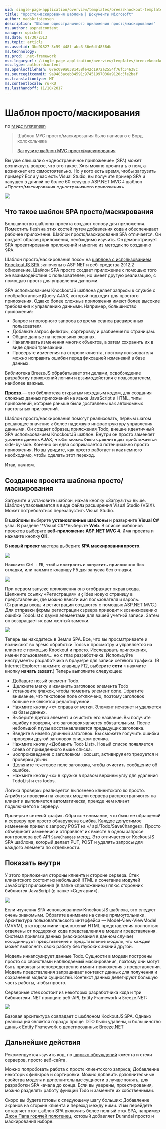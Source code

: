 ```yaml
---
uid: single-page-application/overview/templates/breezeknockout-template
title: "Просто/маскирования шаблона | Документы Microsoft"
author: madskristensen
description: "Шаблон одностраничного приложения просто/маскирования"
ms.author: aspnetcontent
manager: wpickett
ms.date: 01/30/2013
ms.topic: article
ms.assetid: 3bd94827-3c59-448f-abc3-36e6df4858db
ms.technology: 
ms.prod: .net-framework
msc.legacyurl: /single-page-application/overview/templates/breezeknockout-template
msc.type: authoredcontent
ms.openlocfilehash: 07ec099a0381458fe42c1972a2554f76fd34638c
ms.sourcegitcommit: 9a9483aceb34591c97451997036a9120c3fe2baf
ms.translationtype: MT
ms.contentlocale: ru-RU
ms.lasthandoff: 11/10/2017
---
```

<a name="breezeknockout-template"></a>Шаблон просто/маскирования
====================
по [Мэдс Kristensen](https://github.com/madskristensen)

> Шаблон MVC просто/маскирования было написано с Ворд колокольчика
> 
> [Загрузите шаблон MVC просто/маскирования](https://go.microsoft.com/fwlink/?LinkId=282649)


Вы уже слышали о «одностраничное приложение» (SPA) может возникнуть вопрос, что это такое. Хотя можно прочитать о нем, а возникнет его самостоятельно. Но у кого есть время, чтобы загрузить пример? Если у вас есть Visual Studio, вы получите пример SPA и запущен в длиной не более 60 секунд с ASP.NET MVC 4 шаблон «Просто/маскирования одностраничного приложения».

![](http://www.breezejs.com/sites/all/images/spa-template/ZephyrRunning.png)

## <a name="what-is-the-breezeknockout-spa-template"></a>Что такое шаблон SPA просто/маскирования

Большинство шаблоны проекта создают основу для приложения. Поместить flesh на этих костей путем добавления кода и обеспечивает рабочее приложение. Шаблон просто/маскирования SPA отличается. Он создает образец приложения, необходимо изучить. Он демонстрирует SPA проектирования приложений и многие из методик по созданию SPA.

Шаблон просто/маскирования похож на [шаблона с использованием KnockoutJS SPA](../introduction/knockoutjs-template.md) включены в ASP.NET и веб-средства 2012.2 обновление. Шаблон SPA просто создает приложение с помощью того же взаимодействие с пользователем, но имеет другую реализацию, с помощью просто для управления данными.

SPA использованием KnockoutJS шаблона делает запросы к службе с необработанные jQuery AJAX, который подходит для простого приложения. Однако более сложные приложения имеют более высокие требования к управлению данными. Например, большинство приложений:

- Запрос и повторного запроса во время сеанса расширенных пользователя.
- Добавьте запрос фильтры, сортировку и разбиение по страницам.
- Общие данные на нескольких экранах.
- Накапливать изменения многих объектов, а затем сохранить их в виде одной транзакции.
- Проверьте изменения на стороне клиента, поэтому пользователя можно исправить ошибки перед фиксацией изменений в базе данных.

Библиотека BreezeJS обрабатывает эти делами, освобождение разработку приложений логики и взаимодействия с пользователем, наиболее важные.

[**Просто** ](http://www.breezejs.com/?utm_source=ms-spa) — это библиотека открытым исходным кодом, для создания сложных данных приложений на языке JavaScript и HTML, типы приложений, которые раньше были доставлены как автономных настольных приложений.

Шаблон просто/маскирования помогут реализовать, первым шагом решающее значение к более надежную инфраструктуру управления данными. Он создает образец приложения Todo, внешне идентичный SPA использованием KnockoutJS шаблон. Внутри он просто заменяет уровень данных AJAX, чтобы можно было сравнить два приближается side-by-side. Конечно он едва соприкасается потенциально просто приложения. Но вы увидите, как просто работает и как немного необходимо, чтобы сделать этот переход.

Итак, начнем.

## <a name="create-a-breezeknockout-template-project"></a>Создание проекта шаблона просто/маскирования

Загрузите и установите шаблон, нажав кнопку «Загрузить» выше. Шаблон упаковывается в виде файла расширения Visual Studio (VSIX). Может потребоваться перезапустить Visual Studio.

В **шаблоны** выберите **установленные шаблоны** и разверните **Visual C#** узла. В разделе **Visual C#**выберите **Web**. В списке шаблонов проектов выберите **веб-приложение ASP.NET MVC 4**. Имя проекта и нажмите кнопку **ОК**.

В **новый проект** мастера выберите **SPA маскирования просто**.

![](http://www.breezejs.com/sites/all/images/spa-template/SelectBreezeKOSpaTemplate.png)

Нажмите Ctrl + F5, чтобы построить и запустить приложение без отладки, или нажмите клавишу F5 для запуска без отладки.

![](http://www.breezejs.com/sites/all/images/spa-template/ZephyrRunning.png)

При первом запуске приложения оно отображает экран входа. Щелкните ссылку «Регистрация» и glides новую страницу в представлении, где можно ввести имя пользователя и пароль. (Страницы входа и регистрации создаются с помощью ASP.NET MVC.) Для отправки формы регистрации сервера приводит к возникновению ошибки TodoList с двумя элементами для вашей учетной записи. Затем он возвращает их вам желтый заметки.

![](http://www.breezejs.com/sites/all/images/spa-template/TodoList.png)

Теперь вы находитесь в Земли SPA. Все, что вы просматриваете и возникают во время обработки Todos к просмотру и управляется на клиенте с помощью Knockout и просто. Исследовать приложения, имени пользователя... но с глаз разработчика. Используйте инструменты разработчика в браузере для записи сетевого трафика. (В Internet Explorer: нажмите клавишу F12, выберите **сети** и нажмите кнопку **начать захват**.) Теперь выполните следующее:

- Добавьте новый элемент Todo.
- Щелкните метку и изменить заголовок элемента Todo
- Установите флажок, чтобы пометить элемент done. Обратите внимание, что текстовое поле отключено, поэтому заголовок больше не является редактируемой.
- Нажмите кнопку «x» справа от метки. Элемент исчезнет и удаляется из базы данных.
- Выберите другой элемент и очистить его название. Вы получите ошибку проверки, что заголовок является обязательным. После небольшой паузы восстанавливается предыдущих заголовка.
- Введите в нелепо длинный заголовок. Вы сможете получить ошибки проверки другой заголовок слишком велика.
- Нажмите кнопку «Добавить Todo List». Новый список появляется слева от приведенного выше списка.
- Воспроизведение с заголовком TodoList, активируя его требуется и проверки длины.
- Щелкните текстовое поле заголовка, чтобы очистить сообщение об ошибке.
- Нажмите кнопку «x» в кружке в правом верхнем углу для удаления TodoList и его todos.

Логика проверки реализуется выполнено клиентского по просто. Атрибуты проверки на классах модели сервера распространяются на клиент и выполняется автоматически, прежде чем клиент подключается к серверу.

Проверьте сетевой трафик. Обратите внимание, что было не обращений к серверу при просто обнаружена ошибка. Каждое допустимое изменение привел к запросу POST на «/ api/Todo/SaveChanges». Просто объединяет изменения и отправляет их вместе в одном запросе контроллера веб-API `SaveChanges` метод. Это отличается от KockoutJS SPA шаблона, который делает PUT, POST и удалять запросы для каждого элемента по отдельности.

## <a name="peek-inside"></a>Показать внутри

У этого приложения стороны клиента и стороне сервера. Стек клиентского состоит из небольшой HTML и сочетание модулей JavaScript приложения (в папке «приложение») плюс сторонних библиотек JavaScript (в папке «Сценарии»).

![](http://www.breezejs.com/sites/all/images/spa-template/ClientArchitecture.png)

Если изучения SPA использованием KnockoutJS шаблона, это следует очень знакомыми. Обратите внимание на синие прямоугольники. Архитектура пользовательского интерфейса — Model-View-ViewModel (MVVM), в котором мини-приложений HTML представления полностью отделены от поддержки кода представления в модели представления. Система привязки данных (маскирования в данном случае) координирует представление и представление модели, что каждый может выполнять свою работу без глубоких знаний другой.

Модель инкапсулирует данные Todo. Сущности в модели построены просто со свойствами наблюдаемый маскирования, поэтому они могут быть привязаны непосредственно к мини-приложения в представлении. Модель представления запрашивает контекст данных для получения и сохранения модели сущностей. Контекст данных делегируют большую часть работы, чтобы просто.

Серверные стек состоит из некоторых разработчика кода и три библиотеки .NET принцип: веб-API, Entity Framework и Breeze.NET:

![](http://www.breezejs.com/sites/all/images/spa-template/ServerArchitecture.png)

Базовая архитектура совпадает с шаблоном KockoutJS SPA. Однако реализация является гораздо проще: DTO были удалены, и большинство данных Entity Framework о делегированных Breeze.NET.

## <a name="next-steps"></a>Дальнейшие действия

Рекомендуется изучить код, по [широко обсуждений](http://www.breezejs.com/spa-template?utm_source=ms-spa) клиента и стеки серверов, просто веб-сайта.

Можно попробовать работа с просто клиентского запроса; Добавление некоторых фильтров и сортировки. Можно добавить дополнительные свойства модели и дополнительные сущности в лучше понять, для разработки SPA начала до конца. Если вы уверены, проектирования, можно разделять работу функций Todo и замените их собственными.

Скоро вы будете готовы к следующему шагу больших: Добавление экранов на стороне клиента и переход между ними. И вы перейдете оставляет этот шаблон SPA включить более полный стек SPA, например [Джон Папа горячей полотенец](https://github.com/johnpapa/HotTowel#readme "горячей полотенец"), который добавляет Durandal просто и маскирования наборе.
